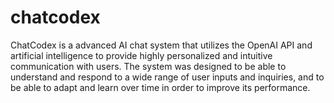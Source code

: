 # chatcodex
ChatCodex is a advanced AI chat system that utilizes the OpenAI API and artificial intelligence to provide highly personalized and intuitive communication with users. The system was designed to be able to understand and respond to a wide range of user inputs and inquiries, and to be able to adapt and learn over time in order to improve its performance.
